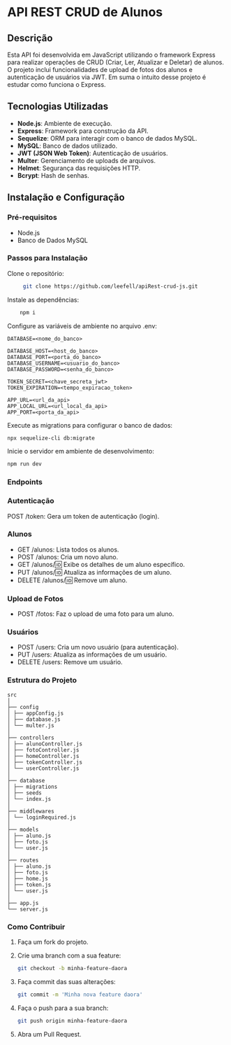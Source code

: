 # API REST CRUD de Alunos

## Descrição

Esta API foi desenvolvida em JavaScript utilizando o framework Express para realizar operações de CRUD (Criar, Ler, Atualizar e Deletar) de alunos. O projeto inclui funcionalidades de upload de fotos dos alunos e autenticação de usuários via JWT. Em suma o intuito desse projeto é estudar como funciona o Express.

## Tecnologias Utilizadas

- **Node.js**: Ambiente de execução.
- **Express**: Framework para construção da API.
- **Sequelize**: ORM para interagir com o banco de dados MySQL.
- **MySQL**: Banco de dados utilizado.
- **JWT (JSON Web Token)**: Autenticação de usuários.
- **Multer**: Gerenciamento de uploads de arquivos.
- **Helmet**: Segurança das requisições HTTP.
- **Bcrypt**: Hash de senhas.

## Instalação e Configuração

### Pré-requisitos

- Node.js
- Banco de Dados MySQL

### Passos para Instalação

Clone o repositório:

```bash
     git clone https://github.com/leefell/apiRest-crud-js.git
```

Instale as dependências:

```bash
    npm i
```

Configure as variáveis de ambiente no arquivo .env:

```env
DATABASE=<nome_do_banco>

DATABASE_HOST=<host_do_banco>
DATABASE_PORT=<porta_do_banco>
DATABASE_USERNAME=<usuario_do_banco>
DATABASE_PASSWORD=<senha_do_banco>

TOKEN_SECRET=<chave_secreta_jwt>
TOKEN_EXPIRATION=<tempo_expiracao_token>

APP_URL=<url_da_api>
APP_LOCAL_URL=<url_local_da_api>
APP_PORT=<porta_da_api>
```

Execute as migrations para configurar o banco de dados:

```bash
npx sequelize-cli db:migrate
```

Inicie o servidor em ambiente de desenvolvimento:

```bash
npm run dev
```

### Endpoints

### Autenticação

POST /token: Gera um token de autenticação (login).

### Alunos

- GET /alunos: Lista todos os alunos.
- POST /alunos: Cria um novo aluno.
- GET /alunos/:id: Exibe os detalhes de um aluno específico.
- PUT /alunos/:id: Atualiza as informações de um aluno.
- DELETE /alunos/:id: Remove um aluno.

### Upload de Fotos

- POST /fotos: Faz o upload de uma foto para um aluno.

### Usuários

- POST /users: Cria um novo usuário (para autenticação).
- PUT /users: Atualiza as informações de um usuário.
- DELETE /users: Remove um usuário.

### Estrutura do Projeto

```arduino
src
│
├── config
│ ├── appConfig.js
│ ├── database.js
│ └── multer.js
│
├── controllers
│ ├── alunoController.js
│ ├── fotoController.js
│ ├── homeController.js
│ ├── tokenController.js
│ └── userController.js
│
├── database
│ ├── migrations
│ ├── seeds
│ └── index.js
│
├── middlewares
│ └── loginRequired.js
│
├── models
│ ├── aluno.js
│ ├── foto.js
│ └── user.js
│
├── routes
│ ├── aluno.js
│ ├── foto.js
│ ├── home.js
│ ├── token.js
│ └── user.js
│
├── app.js
└── server.js
```

### Como Contribuir

1. Faça um fork do projeto.
2. Crie uma branch com a sua feature:

   ```bash
   git checkout -b minha-feature-daora
   ```

3. Faça commit das suas alterações:

   ```bash
   git commit -m 'Minha nova feature daora'
   ```

4. Faça o push para a sua branch:

   ```bash
   git push origin minha-feature-daora
   ```

5. Abra um Pull Request.
